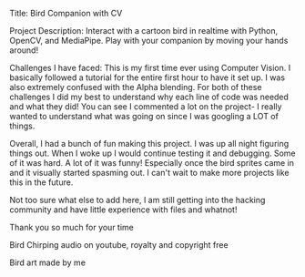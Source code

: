 Title:  Bird Companion with CV

Project Description: Interact with a cartoon bird in realtime with Python, OpenCV, and MediaPipe. Play with your companion by moving your hands around!

Challenges I have faced: This is my first time ever using Computer Vision. I basically followed a tutorial for the entire first hour to have it set up. I was also extremely confused with the Alpha blending. For both of these challenges I did my best to understand why each line of code was needed and what they did! You can see I commented a lot on the project- I really wanted to understand what was going on since I was googling a LOT of things.

Overall, I had a bunch of fun making this project. I was up all night figuring things out. When I woke up I would continue testing it and debugging. Some of it was hard. A lot of it was funny! Especially once the bird sprites came in and it visually started spasming out. I can't wait to make more projects like this in the future.

Not too sure what else to add here, I am still getting into the hacking community and have little experience with files and whatnot!

Thank you so much for your time

Bird Chirping audio on youtube, royalty and copyright free

Bird art made by me

